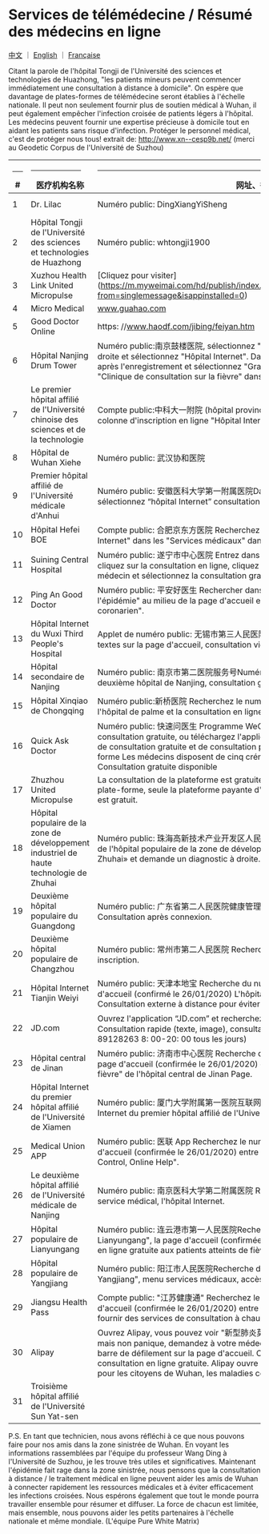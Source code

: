 # Services de télémédecine / Résumé des médecins en ligne

[中文](./README.md) ｜ [English](./README-en.md) ｜ [Française](./README-fr.md)

Citant la parole de l'hôpital Tongji de l'Université des sciences et technologies de Huazhong, "les patients mineurs peuvent commencer immédiatement une consultation à distance à domicile". On espère que davantage de plates-formes de télémédecine seront établies à l'échelle nationale.  Il peut non seulement fournir plus de soutien médical à Wuhan, il peut également empêcher l'infection croisée de patients légers à l'hôpital. Les médecins peuvent fournir une expertise précieuse à domicile tout en aidant les patients sans risque d'infection. Protéger le personnel médical, c'est de protéger nous tous! extrait de: http://www.xn--cesp9b.net/ (merci au Geodetic Corpus de l'Université de Suzhou)

| <hr size=1 ALIGN=CENTER> # | <hr width = 100 size=1 ALIGN=CENTER> 医疗机构名称 </hr> | <hr width = 500 size=1 ALIGN=CENTER> 网址、微信公众号 </hr> | <hr width = "500" size=1 ALIGN=CENTER> 服务内容（收费情况）</hr> | <hr width = 100 size=1 ALIGN=CENTER> 添加日期 </hr>  |
|---|--------------|---------------------------|-------------------------------|-----------|
1 | Dr. Lilac | Numéro public: DingXiangYiSheng | Empêcher une nouvelle pneumonie · Consultation gratuite et gratuite dans le Hubei | 2020/1/24 | 
2 | Hôpital Tongji de l'Université des sciences et technologies de Huazhong | Numéro public: whtongji1900 | Fonction de consultation en ligne de la "Clinique de la fièvre". Consultation instantanée à domicile pour les patients mineurs (nombre illimité) | 2020/1/24 |
 3 | Xuzhou Health Link United Micropulse | [Cliquez pour visiter] (https://m.myweimai.com/hd/publish/index.f94879867f3ec5e6014bed4efec5328d.html?from=singlemessage&isappinstalled=0) | Consultation gratuite en ligne gratuite 26 | 
 4 | Micro Medical | www.guahao.com | Consultation gratuite gratuite | 24/01/2020 |
 5 | Good Doctor Online | https: //www.haodf.com/jibing/feiyan.htm | Charges inconnues | 24/01/2020 |
6 | Hôpital Nanjing Drum Tower | Numéro public:南京鼓楼医院, sélectionnez "Services aux patients" dans le menu en bas à droite et sélectionnez "Hôpital Internet". Dans le coin inférieur droit, sélectionnez "moi" après l'enregistrement et sélectionnez "Graphic / Video Consulting", puis sélectionnez "Clinique de consultation sur la fièvre" dans le coin inférieur gauche. | Clinique de dépistage de la fièvre en ligne | 25/01/2020 
7 | Le premier hôpital affilié de l'Université chinoise des sciences et de la technologie | Compte public:中科大一附院 (hôpital provincial d'Anhui), "Service médical", entre dans la colonne d'inscription en ligne "Hôpital Internet", "Clinique de consultation sur la fièvre". | Dans le coin inférieur gauche du menu, "Medical Service" entre dans la colonne d'inscription en ligne "Internet Hospital" "Fever Consultation Clinic". Clinique de consultation gratuite pour la fièvre. Vidéo ou demandes de renseignements. Consultez le rapport d'inspection en ligne. | 2020/1/25 |
8 | Hôpital de Wuhan Xiehe | Numéro public: 武汉协和医院 | Clinique de consultation gratuite contre la fièvre | 2020/1/25 | 
9 | Premier hôpital affilié de l'Université médicale d'Anhui | Numéro public: 安徽医科大学第一附属医院Dans le menu à gauche “Service médical”, sélectionnez “hôpital Internet” consultation gratuite 
10 | Hôpital Hefei BOE | Compte public: 合肥京东方医院 Recherchez dans le compte public, sélectionnez "Hôpital Internet" dans les "Services médicaux" dans le menu en bas à gauche | Clinique de consultation gratuite | 25/01/2020 | 
11 | Suining Central Hospital | Numéro public: 遂宁市中心医院 Entrez dans l'hôpital Internet de Suining Central Hospital, cliquez sur la consultation en ligne, cliquez sur la clinique chaude, sélectionnez le médecin et sélectionnez la consultation graphique et textuelle. | Clinique de la fièvre de l'hôpital Internet | 25/01/2020 |
12 | Ping An Good Doctor | Numéro public: 平安好医生 Rechercher dans le numéro public, la "consultation sur l'épidémie" au milieu de la page d'accueil entre dans la "consultation sur le virus coronarien". | Consultation sur les coronavirus | 25/01/2020 |
13 | Hôpital Internet du Wuxi Third People's Hospital | Applet de numéro public: 无锡市第三人民医院互联网医院, consultation d'images et de textes sur la page d'accueil, consultation vidéo | Consultation de texte, consultation vidéo | 2020/1/25 |
14 | Hôpital secondaire de Nanjing | Numéro public: 南京市第二医院服务号Numéro de service de l'hôpital Internet à domicile du deuxième hôpital de Nanjing, consultation graphique, consultation vidéo | Consultation à chaud, consultation graphique, consultation vidéo | 25/01/2020 |
 15 | Hôpital Xinqiao de Chongqing | Numéro public:新桥医院 Recherchez le numéro public, suivez, entrez le numéro public, l'hôpital de palme et la consultation en ligne. | Demande en ligne | 25/01/2020 |
16 | Quick Ask Doctor | Numéro public: 快速问医生 Programme WeChat Mini Recherchez «快速问医生» pour une consultation gratuite, ou téléchargez l'application «Quick Ask Doctor», il y a des canaux de consultation gratuite et de consultation publique sur la page d'accueil, chaque plate-forme Les médecins disposent de cinq créneaux de consultation publique par jour. Consultation gratuite disponible | Gratuit et payant | 25/01/2020 | 
17 | Zhuzhou United Micropulse | La consultation de la plateforme est gratuite, car il est trop tard pour créer une nouvelle plate-forme, seule la plateforme payante d'origine peut être utilisée et le règlement final est gratuit. | Consultation gratuite en ligne | 25/01/2020 | 
18 | Hôpital populaire de la zone de développement industriel de haute technologie de Zhuhai | Numéro public: 珠海高新技术产业开发区人民医院医院  Zhuhai WeChat recherche «Hôpital de l'hôpital populaire de la zone de développement industriel de haute technologie de Zhuhai» et demande un diagnostic à droite. | Consultation en ligne | 25/01/2020 |
 19 | Deuxième hôpital populaire du Guangdong | Numéro public: 广东省第二人民医院健康管理平台Recherchez et suivez le numéro public. Consultation après connexion. | Consultation en ligne | 25/01/2020 |
 20 | Deuxième hôpital populaire de Changzhou | Numéro public: 常州市第二人民医院 Recherchez et suivez le numéro public. Nécessite une inscription. | Envoyer une clinique chaude en ligne | 25/01/2020 |
21 | Hôpital Internet Tianjin Weiyi | Numéro public: 天津本地宝 Recherche du numéro public: "Trésor local Tianjin", la page d'accueil (confirmé le 26/01/2020) L'hôpital Internet Tianjin est bientôt en ligne! Consultation externe à distance pour éviter le risque d'infection croisée! | Clinique éloignée | 1/26/2020 | 
22 | JD.com | Ouvrez l'application “JD.com” et recherchez directement «京东义诊», vous pouvez entrer. Consultation rapide (texte, image), consultation téléphonique (010-89128261; 010-89128263 8: 00-20: 00 tous les jours) | Consultation rapide et consultation téléphonique | 2020/1/26 |
 23 | Hôpital central de Jinan | Numéro public: 济南市中心医院 Recherche de compte public: "Hôpital central de Jinan", la page d'accueil (confirmée le 26/01/2020) entre dans "Clinique de consultation sur la fièvre" de l'hôpital central de Jinan Page. | Consultation en ligne | 2020/1/26 |
 24 | Hôpital Internet du premier hôpital affilié de l'Université de Xiamen | Numéro public: 厦门大学附属第一医院互联网医院 Recherche du numéro public: "Hôpital Internet du premier hôpital affilié de l'Université de Xiamen" Page ambulatoire. | Consultation en ligne | 1/26/2020 | 
25 | Medical Union APP | Numéro public: 医联 App Recherchez le numéro public: "Medical Union APP" et la page d'accueil (confirmée le 26/01/2020) entre dans la page "Outbreak Prevention and Control, Online Help". | Consultation 7 * 24 heures | 26/01/2020 
| 26 | Le deuxième hôpital affilié de l'Université médicale de Nanjing | Numéro public: 南京医科大学第二附属医院 Rechercher le numéro public, entrer dans le service médical, l'hôpital Internet. | Hôpital Internet | 26/01/2020 |
27 | Hôpital populaire de Lianyungang | Numéro public: 连云港市第一人民医院Recherchez le numéro public: "Hôpital populaire de Lianyungang", la page d'accueil (confirmée le 26/01/2020) va à "Fournir une consultation en ligne gratuite aux patients atteints de fièvre »| Consultation en ligne gratuite pour les patients atteints de fièvre | 26/01/2020 | 
28 | Hôpital populaire de Yangjiang | Numéro public: 阳江市人民医院Recherche du numéro public "Hôpital populaire de Yangjiang", menu services médicaux, accès aux hôpitaux Internet | Hôpitaux Internet | 26/01/2020 | 
29 | Jiangsu Health Pass | Compte public: "江苏健康通" Recherchez le compte public "江苏健康通", et la page d'accueil (confirmée le 26/01/2020) entre "Jiangsu Health Pass - un portail unifié pour fournir des services de consultation à chaud gratuits" | Clinique chaude gratuite | 1/26/2020 |
30 | Alipay | Ouvrez Alipay, vous pouvez voir "新型肺炎莫恐慌 足不出户免费问医生Nouvelle pneumonie mais non panique, demandez à votre médecin gratuitement sans quitter la maison" sur la barre de défilement sur la page d'accueil. Cliquez pour sélectionner un médecin pour une consultation en ligne gratuite. Alipay ouvre une entrée gratuite et gratuite à la clinique pour les citoyens de Wuhan, les maladies courantes peuvent être diagnostiquées en ligne | 2020/1/26 |
 31 | Troisième hôpital affilié de l'Université Sun Yat-sen | | Consultation gratuite | 

P.S. En tant que technicien, nous avons réfléchi à ce que nous pouvons faire pour nos amis dans la zone sinistrée de Wuhan. En voyant les informations rassemblées par l'équipe du professeur Wang Ding à l'Université de Suzhou, je les trouve très utiles et significatives. Maintenant l'épidémie fait rage dans la zone sinistrée, nous pensons que la consultation à distance / le traitement médical en ligne peuvent aider les amis de Wuhan à connecter rapidement les ressources médicales et à éviter efficacement les infections croisées. Nous espérons également que tout le monde pourra travailler ensemble pour résumer et diffuser. La force de chacun est limitée, mais ensemble, nous pouvons aider les petits partenaires à l'échelle nationale et même mondiale. (L'équipe Pure White Matrix)
